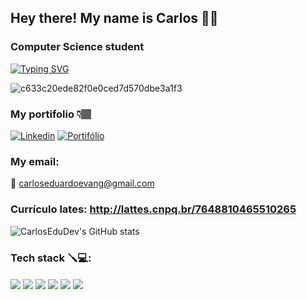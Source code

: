 ## Hey there! My name is Carlos 👋🏽

### Computer Science student
[![Typing SVG](https://readme-typing-svg.herokuapp.com/?color=845ef7&size=35&center=true&vCenter=true&width=1000&lines=Hello,+my+name+is+Carlos+Eduardo;I'm+20+years+old;I'm+a+Computer+Science+Student;I'm+a+Software+Developer;The+future+is+today;Be+Welcome!+:%29)](https://git.io/typing-svg)<br>

![c633c20ede82f0e0ced7d570dbe3a1f3](https://user-images.githubusercontent.com/70382532/138322189-2db8df52-9dcb-40a0-88a8-c365466bd33d.gif)

### My portifolio 👇🏽


[![Linkedin](https://img.shields.io/badge/LinkedIn-0077B5?style=for-the-badge&logo=linkedin&logoColor=white)](https://www.linkedin.com/in/carlos-eduardo-310a5a255/)
[![Portifólio](https://img.shields.io/badge/WebSite-0077B5?style=for-the-badge&logo=website&logoColor=white)](https://portifolio-carlos-eduardo.netlify.app/)


### My email:
📧 carloseduardoevang@gmail.com

### Currículo lates: http://lattes.cnpq.br/7648810465510265

![CarlosEduDev's GitHub stats](https://github-readme-stats.vercel.app/api?username=CarlosEduDev&show_icons=true&theme=tokyonight)

### Tech stack 🪛💻:

<div style='display: inline_block'>
  <img align='center' src='https://img.shields.io/badge/HTML5-E34F26?style=for-the-badge&logo=html5&logoColor=white'>
  <img align='center' src='https://img.shields.io/badge/CSS3-1572B6?style=for-the-badge&logo=css3&logoColor=white'>
  <img align='center' src='https://img.shields.io/badge/JavaScript-323330?style=for-the-badge&logo=javascript&logoColor=F7DF1E'>
  <img align='center' src='https://img.shields.io/badge/TypeScript-007ACC?style=for-the-badge&logo=typescript&logoColor=white'>
  <img align='center' src='https://img.shields.io/badge/React-20232A?style=for-the-badge&logo=react&logoColor=61DAFB'>
  <img align='center' src='https://img.shields.io/badge/Java-ED8B00?style=for-the-badge&logo=openjdk&logoColor=white'>
  <br/>
</div>
<br/>

<br/>
